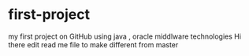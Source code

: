 # first-project
my first project on GitHub using java , oracle middlware technologies
Hi there
edit read me file to make different from master
